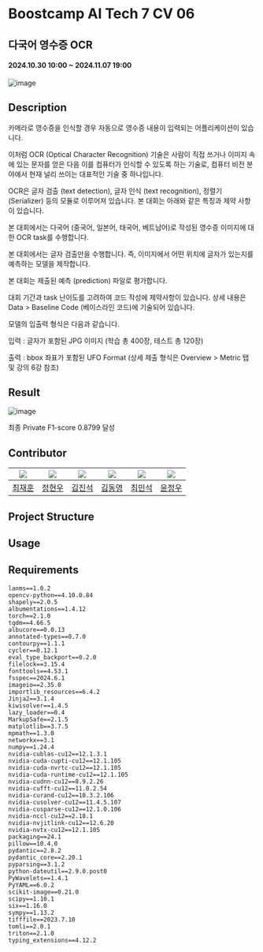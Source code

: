  # Boostcamp AI Tech 7 CV 06
 
## 다국어 영수증 OCR
#### 2024.10.30 10:00 ~ 2024.11.07 19:00


![image](https://github.com/user-attachments/assets/3d11bf4f-c77b-4e18-b7d3-c5c97a740cee)
## Description
카메라로 영수증을 인식할 경우 자동으로 영수증 내용이 입력되는 어플리케이션이 있습니다.

이처럼 OCR (Optical Character Recognition) 기술은 사람이 직접 쓰거나 이미지 속에 있는 문자를 얻은 다음 이를 컴퓨터가 인식할 수 있도록 하는 기술로, 컴퓨터 비전 분야에서 현재 널리 쓰이는 대표적인 기술 중 하나입니다.

OCR은 글자 검출 (text detection), 글자 인식 (text recognition), 정렬기 (Serializer) 등의 모듈로 이루어져 있습니다. 본 대회는 아래와 같은 특징과 제약 사항이 있습니다.

본 대회에서는 다국어 (중국어, 일본어, 태국어, 베트남어)로 작성된 영수증 이미지에 대한 OCR task를 수행합니다.

본 대회에서는 글자 검출만을 수행합니다. 즉, 이미지에서 어떤 위치에 글자가 있는지를 예측하는 모델을 제작합니다.

본 대회는 제출된 예측 (prediction) 파일로 평가합니다.

대회 기간과 task 난이도를 고려하여 코드 작성에 제약사항이 있습니다. 상세 내용은 Data > Baseline Code (베이스라인 코드)에 기술되어 있습니다.

모델의 입출력 형식은 다음과 같습니다.

입력 : 글자가 포함된 JPG 이미지 (학습 총 400장, 테스트 총 120장)

출력 : bbox 좌표가 포함된 UFO Format (상세 제출 형식은 Overview > Metric 탭 및 강의 6강 참조)


## Result
![image](https://github.com/user-attachments/assets/7a6d4b29-4691-496a-9b72-7a05f849d672)

최종 Private F1-score 0.8799 달성


## Contributor
| [![](https://avatars.githubusercontent.com/jhuni17)](https://github.com/jhuni17) | [![](https://avatars.githubusercontent.com/jung0228)](https://github.com/jung0228) | [![](https://avatars.githubusercontent.com/Jin-SukKim)](https://github.com/Jin-SukKim) | [![](https://avatars.githubusercontent.com/kimdyoc13)](https://github.com/kimdyoc13) | [![](https://avatars.githubusercontent.com/MinSeok1204)](https://github.com/MinSeok1204) | [![](https://avatars.githubusercontent.com/airacle100)](https://github.com/airacle100) |
| ---------------------------------------------------- | ------------------------------------------------------ | --------------------------------------------------- | ------------------------------------------------------- | ----------------------------------------------------- | ----------------------------------------------------- |
| [최재훈](https://github.com/jhuni17)                  | [정현우](https://github.com/jung0228)                  | [김진석](https://github.com/Jin-SukKim)                  | [김동영](https://github.com/kimdyoc13)                  | [최민석](https://github.com/MinSeok1204)                  | [윤정우](https://github.com/airacle100)                  |


## Project Structure


## Usage


## Requirements
```
lanms==1.0.2
opencv-python==4.10.0.84
shapely==2.0.5
albumentations==1.4.12
torch==2.1.0
tqdm==4.66.5
albucore==0.0.13
annotated-types==0.7.0
contourpy==1.1.1
cycler==0.12.1
eval_type_backport==0.2.0
filelock==3.15.4
fonttools==4.53.1
fsspec==2024.6.1
imageio==2.35.0
importlib_resources==6.4.2
Jinja2==3.1.4
kiwisolver==1.4.5
lazy_loader==0.4
MarkupSafe==2.1.5
matplotlib==3.7.5
mpmath==1.3.0
networkx==3.1
numpy==1.24.4
nvidia-cublas-cu12==12.1.3.1
nvidia-cuda-cupti-cu12==12.1.105
nvidia-cuda-nvrtc-cu12==12.1.105
nvidia-cuda-runtime-cu12==12.1.105
nvidia-cudnn-cu12==8.9.2.26
nvidia-cufft-cu12==11.0.2.54
nvidia-curand-cu12==10.3.2.106
nvidia-cusolver-cu12==11.4.5.107
nvidia-cusparse-cu12==12.1.0.106
nvidia-nccl-cu12==2.18.1
nvidia-nvjitlink-cu12==12.6.20
nvidia-nvtx-cu12==12.1.105
packaging==24.1
pillow==10.4.0
pydantic==2.8.2
pydantic_core==2.20.1
pyparsing==3.1.2
python-dateutil==2.9.0.post0
PyWavelets==1.4.1
PyYAML==6.0.2
scikit-image==0.21.0
scipy==1.10.1
six==1.16.0
sympy==1.13.2
tifffile==2023.7.10
tomli==2.0.1
triton==2.1.0
typing_extensions==4.12.2
```
